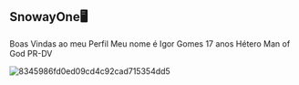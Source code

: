 ## SnowayOne🖥️ 
Boas Vindas ao meu Perfil
Meu nome é Igor Gomes
17 anos
Hétero
Man of God
PR-DV

![8345986fd0ed09cd4c92cad715354dd5](https://github.com/SnowayOne/SnowayOne/assets/129997487/20b4af13-5dbe-4aad-9de5-ed482356cfc1)


